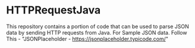 # HTTPRequestJava
This repository contains a portion of code that can be used to parse JSON data by sending HTTP requests from Java.
For Sample JSON data. 
Follow This  -
"JSONPlaceholder - https://jsonplaceholder.typicode.com/"


